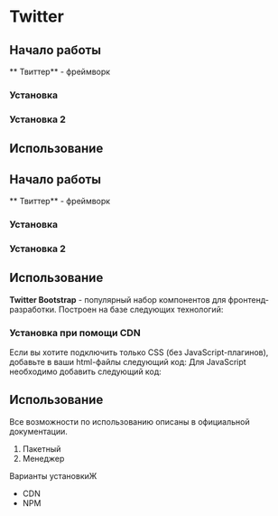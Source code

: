 # Twitter

## Начало работы
** Твиттер** - фреймворк
### Установка

### Установка 2

## Использование
## Начало работы
** Твиттер** - фреймворк
### Установка

### Установка 2

## Использование
**Twitter Bootstrap** - популярный набор компонентов для фронтенд-разработки.
Построен на базе следующих технологий:
### Установка при помощи CDN
Если вы хотите подключить только CSS (без JavaScript-плагинов),
добавьте в ваши html-файлы следующий код:
Для JavaScript необходимо добавить следующий код:
## Использование
Все возможности по использованию описаны в официальной документации.
1. Пакетный
1. Менеджер

Варианты установкиЖ
* CDN
* NPM

